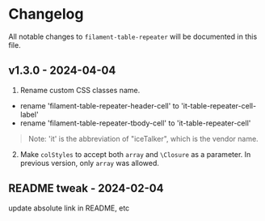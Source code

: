 # Changelog

All notable changes to `filament-table-repeater` will be documented in this file.

## v1.3.0 - 2024-04-04

1. Rename custom CSS classes name.
  - rename 'filament-table-repeater-header-cell' to 'it-table-repeater-cell-label'
  - rename 'filament-table-repeater-tbody-cell' to 'it-table-repeater-cell'
  
  > Note: 'it' is the abbreviation of "iceTalker", which is the vendor name.

2. Make `colStyles` to accept both `array` and `\Closure` as a parameter. In previous version, only `array` was allowed.

## README tweak - 2024-02-04

update absolute link in README, etc
